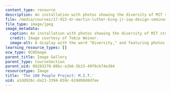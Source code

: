 ```yaml
---
content_type: resource
description: An installation with photos showing the diversity of MIT students.
file: /media/courses/17-922-dr-martin-luther-king-jr-iap-design-seminar-january-iap-2013/a1dd926cda213394859c619d88d8d7ee_MLKdivnew.jpg
file_type: image/jpeg
image_metadata:
  caption: An installation with photos showing the diversity of MIT students.
  credit: Image courtesy of Tobie Weiner.
  image-alt: A display with the word "Diversity," and featuring photos of MIT students.
learning_resource_types: []
ocw_type: OCWImage
parent_title: Image Gallery
parent_type: CourseSection
parent_uid: 08203278-88bc-e2b6-5b15-49f0cb74e304
resourcetype: Image
title: 'The 100 People Project: M.I.T.'
uid: a1dd926c-da21-3394-859c-619d88d8d7ee
---
```

